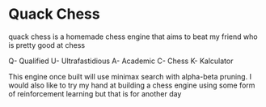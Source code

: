# Quack Chess

quack chess is a homemade chess engine that aims to beat my friend who is pretty good at chess

Q- Qualified
U- Ultrafastidious
A- Academic
C- Chess
K- Kalculator

This engine once built will use minimax search with alpha-beta pruning. I would also like to try my hand at building a chess engine using some form of reinforcement learning but that is for another day
